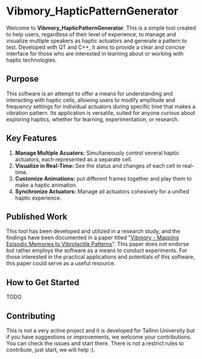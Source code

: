 # Vibmory_HapticPatternGenerator

Welcome to **Vibmory_HapticPatternGenerator**. This is a simple tool created to help users, regardless of their level of experience, to manage and visualize multiple speakers as haptic actuators and generate a pattern to test. Developed with QT and C++, it aims to provide a clear and concise interface for those who are interested in learning about or working with haptic technologies.

## Purpose

This software is an attempt to offer a means for understanding and interacting with haptic cells, allowing users to modify amplitude and frequency settings for individual actuators during specific time that makes a vibration pattern. Its application is versatile, suited for anyone curious about exploring haptics, whether for learning, experimentation, or research.

## Key Features

1. **Manage Multiple Acuators:** Simultaneously control several haptic actuators, each represented as a separate cell.
2. **Visualize in Real-Time:** See the status and changes of each cell in real-time.
3. **Customize Animations:** put different frames together and play them to make a haptic animation.
4. **Synchronize Actuators:** Manage all actuators cohesively for a unified haptic experience.

## Published Work

This tool has been developed and utilized in a research study, and the findings have been documented in a paper titled "[Vibmory - Mapping Episodic Memories to Vibrotactile Patterns](https://dl.acm.org/doi/abs/10.1145/3569009.3572747)". This paper does not endorse but rather employs the software as a means to conduct experiments. For those interested in the practical applications and potentials of this software, this paper could serve as a useful resource.

## How to Get Started

TODO

## Contributing

This is not a very active project and it is developed for Tallinn University but if you have suggestions or improvements, we welcome your contributions. You can check the issues and start there. There is not a restrict rules to contribute, just start, we will help :). 

